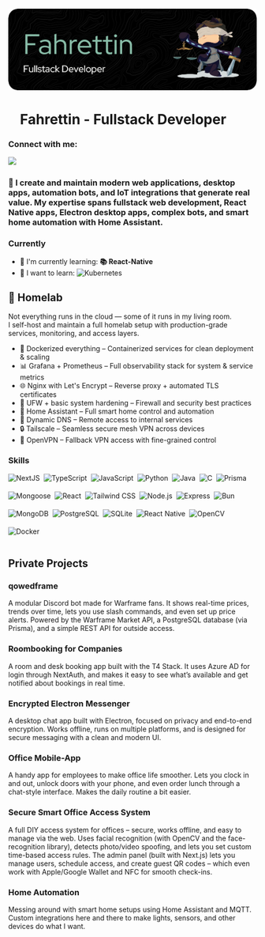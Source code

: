 ![Fahrettin - Fullstack Developer](./fahri.png)

<div id="toc">
  <ul align="left" style="list-style: none">
    <summary>
      <h1>
        Fahrettin - Fullstack Developer
      </h1>
    </summary>
  </ul>
</div>

**<h3 align="left">Connect with me:</h3>** 
<p align="left"><a href="https://github.com/godstepx" target="_blank"><img src="https://img.shields.io/badge/GitHub-100000?logo=github&logoColor=white" height="28" style="margin-right: 4px"></a> </p>

<h3 align="left">🚀 I create and maintain modern web applications, desktop apps, automation bots, and IoT integrations that generate real value.  
My expertise spans fullstack web development, React Native apps, Electron desktop apps, complex bots, and smart home automation with Home Assistant. </h3>

**<h3 align="left">Currently</h3>**

- 🌱 I'm currently learning: **📚 React-Native**
- 🌱 I want to learn: <img src="https://img.shields.io/badge/Kubernetes-326CE5?logo=kubernetes&logoColor=white" alt="Kubernetes" style="vertical-align: bottom;" />

**<h2 align="left">🧪 Homelab</h2>**

Not everything runs in the cloud — some of it runs in my living room.  
I self-host and maintain a full homelab setup with production-grade services, monitoring, and access layers.

- 🐳 Dockerized everything – Containerized services for clean deployment & scaling  
- 📊 Grafana + Prometheus – Full observability stack for system & service metrics  
- 🌐 Nginx with Let's Encrypt – Reverse proxy + automated TLS certificates  
- 🧱 UFW + basic system hardening – Firewall and security best practices  
- 🏡 Home Assistant – Full smart home control and automation  
- 🔁 Dynamic DNS – Remote access to internal services  
- 🔒 Tailscale – Seamless secure mesh VPN across devices  
- 🔑 OpenVPN – Fallback VPN access with fine-grained control  



 **<h3 align="left">Skills</h3>**

<div style="display: flex; flex-wrap: wrap; gap: 4px; justify-content: left;"> <img src="https://img.shields.io/badge/Next.js-000000?logo=next.js&logoColor=white" height="32" alt="NextJS" style="margin-right: 4px"> <img src="https://img.shields.io/badge/TypeScript-3178C6?logo=typescript&logoColor=white" height="32" alt="TypeScript" style="margin-right: 4px"> <img src="https://img.shields.io/badge/JavaScript-F7DF1C?logo=javascript&logoColor=white" height="32" alt="JavaScript" style="margin-right: 4px"> <img src="https://img.shields.io/badge/Python-306998?logo=python&logoColor=white" height="32" alt="Python" style="margin-right: 4px"> <img src="https://img.shields.io/badge/Java-007396?logo=java&logoColor=white" height="32" alt="Java" style="margin-right: 4px"> <img src="https://img.shields.io/badge/C-A8B9CC?logo=c&logoColor=white" height="32" alt="C" style="margin-right: 4px"> <img src="https://img.shields.io/badge/Prisma-2D3748?logo=prisma&logoColor=white" height="32" alt="Prisma" style="margin-right: 4px"> <img src="https://img.shields.io/badge/Mongoose-880000?logo=mongoose&logoColor=white" height="32" alt="Mongoose" style="margin-right: 4px"> <img src="https://img.shields.io/badge/React-20232A?logo=react&logoColor=61DAFB" height="32" alt="React" style="margin-right: 4px"> <img src="https://img.shields.io/badge/Tailwind_CSS-38B2AC?logo=tailwind-css&logoColor=white" height="32" alt="Tailwind CSS" style="margin-right: 4px"> <img src="https://img.shields.io/badge/Node.js-8CC84B?logo=node.js&logoColor=white" height="32" alt="Node.js" style="margin-right: 4px"> <img src="https://img.shields.io/badge/Express-000000?logo=express&logoColor=white" height="32" alt="Express" style="margin-right: 4px"> <img src="https://img.shields.io/badge/Bun-FFDF00?logo=bun&logoColor=White" height="32" alt="Bun" style="margin-right: 4px"> <img src="https://img.shields.io/badge/MongoDB-4EA94B?logo=mongodb&logoColor=white" height="32" alt="MongoDB" style="margin-right: 4px"> <img src="https://img.shields.io/badge/PostgreSQL-316192?logo=postgresql&logoColor=white" height="32" alt="PostgreSQL" style="margin-right: 4px"> <img src="https://img.shields.io/badge/SQLite-003B57?logo=sqlite&logoColor=white" height="32" alt="SQLite" style="margin-right: 4px"> <img src="https://img.shields.io/badge/React_Native-20232A?logo=react&logoColor=61DAFB" height="32" alt="React Native" style="margin-right: 4px"> <img src="https://img.shields.io/badge/OpenCV-5C3EE8?logo=opencv&logoColor=white" height="32" alt="OpenCV" style="margin-right: 4px"> <img src="https://img.shields.io/badge/Docker-2496ED?logo=docker&logoColor=white" height="32" alt="Docker" style="margin-right: 4px"></div>

## Private Projects

### qowedframe  
A modular Discord bot made for Warframe fans.
It shows real-time prices, trends over time, lets you use slash commands, and even set up price alerts. Powered by the Warframe Market API, a PostgreSQL database (via Prisma), and a simple REST API for outside access.

### Roombooking for Companies  
A room and desk booking app built with the T4 Stack.
It uses Azure AD for login through NextAuth, and makes it easy to see what’s available and get notified about bookings in real time.

### Encrypted Electron Messenger  
A desktop chat app built with Electron, focused on privacy and end-to-end encryption.
Works offline, runs on multiple platforms, and is designed for secure messaging with a clean and modern UI.

### Office Mobile-App
A handy app for employees to make office life smoother.
Lets you clock in and out, unlock doors with your phone, and even order lunch through a chat-style interface. Makes the daily routine a bit easier.

### Secure Smart Office Access System

A full DIY access system for offices – secure, works offline, and easy to manage via the web.
Uses facial recognition (with OpenCV and the face-recognition library), detects photo/video spoofing, and lets you set custom time-based access rules.
The admin panel (built with Next.js) lets you manage users, schedule access, and create guest QR codes – which even work with Apple/Google Wallet and NFC for smooth check-ins.

### Home Automation  
Messing around with smart home setups using Home Assistant and MQTT. Custom integrations here and there to make lights, sensors, and other devices do what I want.
